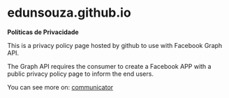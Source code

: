 # edunsouza.github.io
**Políticas de Privacidade**

This is a privacy policy page hosted by github to use with Facebook Graph API.

The Graph API requires the consumer to create a Facebook APP with a public privacy policy page to inform the end users.

You can see more on: [communicator](https://github.com/edunsouza/communicator)
